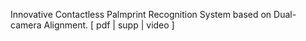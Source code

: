 Innovative Contactless Palmprint Recognition System based on Dual-camera Alignment. [ pdf | supp | video ]

